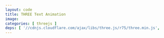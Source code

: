 ```yaml
---
layout: code
title: THREE Text Animation
image: 
categories: [ threejs ]
deps: [ '//cdnjs.cloudflare.com/ajax/libs/three.js/r75/three.min.js', 'https://s3-us-west-2.amazonaws.com/s.cdpn.io/175711/bas.js', 'https://s3-us-west-2.amazonaws.com/s.cdpn.io/175711/TextGeometry.js', 'https://s3-us-west-2.amazonaws.com/s.cdpn.io/175711/FontUtils.js', 'https://s3-us-west-2.amazonaws.com/s.cdpn.io/175711/pnltri.min.js', 'https://s3-us-west-2.amazonaws.com/s.cdpn.io/175711/droid_sans_bold.typeface.js', '//cdnjs.cloudflare.com/ajax/libs/gsap/1.18.0/TweenMax.min.js' ]
---
```

<div id="render"></div>

<script>
    // by Szenia Zadvornykh https://codepen.io/zadvorsky/pen/xVrMMO
    window.addEventListener('load', function(){
        var width = 1200, height = 450;

        THREE.ShapeUtils.triangulateShape = (function () {
            var pnlTriangulator = new PNLTRI.Triangulator();
            return function triangulateShape(contour, holes) {
                return pnlTriangulator.triangulate_polygon([contour].concat(holes));
            };
        })();

        function init() {
            var root = new THREERoot({
                createCameraControls: false,
                fov: 60
            });
            root.renderer.setClearColor(0xffffff);
            root.renderer.setPixelRatio(window.devicePixelRatio || 1);
            root.camera.position.set(0, 0, 400);

            var textAnimation = createTextAnimation();
            textAnimation.position.y = -40;
            root.scene.add(textAnimation);

            var tl = new TimelineMax({
                repeat: -1,
                repeatDelay: 0.25,
                yoyo: true
            });
            tl.fromTo(textAnimation, 4, {
                    animationProgress: 0.0
                }, {
                    animationProgress: 1.0,
                    ease: Power1.easeInOut
                },
                0
            );

            createTweenScrubber(tl);
        }

        function createTextAnimation() {
            var geometry = generateTextGeometry('UP IN SMOKE', {
                size: 14,
                height: 0,
                font: 'droid sans',
                weight: 'bold',
                style: 'normal',
                bevelSize: 0.75,
                bevelThickness: 0.50,
                bevelEnabled: true,
                anchor: {
                    x: 0.5,
                    y: 0.0,
                    z: 0.5
                }
            });

            THREE.BAS.Utils.separateFaces(geometry);

            return new TextAnimation(geometry);
        }

        function generateTextGeometry(text, params) {
            var geometry = new THREE.TextGeometry(text, params);

            geometry.computeBoundingBox();

            geometry.userData = {};
            geometry.userData.size = {
                width: geometry.boundingBox.max.x - geometry.boundingBox.min.x,
                height: geometry.boundingBox.max.y - geometry.boundingBox.min.y,
                depth: geometry.boundingBox.max.z - geometry.boundingBox.min.z
            };

            var anchorX = geometry.userData.size.width * -params.anchor.x;
            var anchorY = geometry.userData.size.height * -params.anchor.y;
            var anchorZ = geometry.userData.size.depth * -params.anchor.z;
            var matrix = new THREE.Matrix4().makeTranslation(anchorX, anchorY, anchorZ);

            geometry.applyMatrix(matrix);

            return geometry;
        }

        ////////////////////
        // CLASSES
        ////////////////////

        function TextAnimation(textGeometry) {
            var bufferGeometry = new THREE.BAS.ModelBufferGeometry(textGeometry);

            var aAnimation = bufferGeometry.createAttribute('aAnimation', 2);
            var aCentroid = bufferGeometry.createAttribute('aCentroid', 3);
            var aControl0 = bufferGeometry.createAttribute('aControl0', 3);
            var aControl1 = bufferGeometry.createAttribute('aControl1', 3);
            var aEndPosition = bufferGeometry.createAttribute('aEndPosition', 3);

            var faceCount = bufferGeometry.faceCount;
            var i, i2, i3, i4, v;

            var size = textGeometry.userData.size;

            var maxDelayX = 2.0;
            var maxDelayY = 0.25;
            var minDuration = 2;
            var maxDuration = 8;
            var stretch = 0.25;

            this.animationDuration = maxDelayX + maxDelayY + maxDuration - 3;
            this._animationProgress = 0;

            for (i = 0, i2 = 0, i3 = 0, i4 = 0; i < faceCount; i++, i2 += 6, i3 += 9, i4 += 12) {
                var face = textGeometry.faces[i];
                var centroid = THREE.BAS.Utils.computeCentroid(textGeometry, face);

                // animation
                var delayX = Math.max(0, (centroid.x / size.width) * maxDelayX);
                var delayY = Math.max(0, (1.0 - (centroid.y / size.height)) * maxDelayY);
                var duration = THREE.Math.randFloat(minDuration, maxDuration);

                for (v = 0; v < 6; v += 2) {
                    aAnimation.array[i2 + v] = delayX + delayY + Math.random() * stretch;
                    aAnimation.array[i2 + v + 1] = duration;
                }

                // centroid
                for (v = 0; v < 9; v += 3) {
                    aCentroid.array[i3 + v] = centroid.x;
                    aCentroid.array[i3 + v + 1] = centroid.y;
                    aCentroid.array[i3 + v + 2] = centroid.z;
                }

                // ctrl
                var c0x = centroid.x + THREE.Math.randFloat(40, 120);
                var c0y = centroid.y + size.height * THREE.Math.randFloat(0.0, 12.0);
                var c0z = THREE.Math.randFloatSpread(120);

                var c1x = centroid.x + THREE.Math.randFloat(80, 120) * -1;
                var c1y = centroid.y + size.height * THREE.Math.randFloat(0.0, 12.0);
                var c1z = THREE.Math.randFloatSpread(120);

                for (v = 0; v < 9; v += 3) {
                    aControl0.array[i3 + v] = c0x;
                    aControl0.array[i3 + v + 1] = c0y;
                    aControl0.array[i3 + v + 2] = c0z;

                    aControl1.array[i3 + v] = c1x;
                    aControl1.array[i3 + v + 1] = c1y;
                    aControl1.array[i3 + v + 2] = c1z;
                }

                // end position
                var x, y, z;

                x = centroid.x + THREE.Math.randFloatSpread(120);
                y = centroid.y + size.height * THREE.Math.randFloat(0.0, 12.0);
                z = THREE.Math.randFloat(-20, 20);

                for (v = 0; v < 9; v += 3) {
                    aEndPosition.array[i3 + v] = x;
                    aEndPosition.array[i3 + v + 1] = y;
                    aEndPosition.array[i3 + v + 2] = z;
                }
            }

            var material = new THREE.BAS.BasicAnimationMaterial({
                shading: THREE.FlatShading,
                side: THREE.DoubleSide,
                transparent: true,
                uniforms: {
                    uTime: {
                        type: 'f',
                        value: 0
                    }
                },
                shaderFunctions: [
                    THREE.BAS.ShaderChunk['cubic_bezier'],
                    THREE.BAS.ShaderChunk['ease_out_cubic']
                ],
                shaderParameters: [
                    'uniform float uTime;',
                    'attribute vec2 aAnimation;',
                    'attribute vec3 aCentroid;',
                    'attribute vec3 aControl0;',
                    'attribute vec3 aControl1;',
                    'attribute vec3 aEndPosition;'
                ],
                shaderVertexInit: [
                    'float tDelay = aAnimation.x;',
                    'float tDuration = aAnimation.y;',
                    'float tTime = clamp(uTime - tDelay, 0.0, tDuration);',
                    'float tProgress =  ease(tTime, 0.0, 1.0, tDuration);'
                    //'float tProgress = tTime / tDuration;'
                ],
                shaderTransformPosition: [
                    'vec3 tPosition = transformed - aCentroid;',
                    'tPosition *= 1.0 - tProgress;',
                    'tPosition += aCentroid;',
                    'tPosition += cubicBezier(tPosition, aControl0, aControl1, aEndPosition, tProgress);',
                    'transformed = tPosition;'

                    // 'vec3 tPosition = transformed;',
                    // 'tPosition *= 1.0 - tProgress;',
                    // 'tPosition += cubicBezier(transformed, aControl0, aControl1, aEndPosition, tProgress);',
                    // 'tPosition += mix(transformed, aEndPosition, tProgress);',
                    // 'transformed = tPosition;'
                ]
            }, {
                diffuse: 0x000000
            });

            THREE.Mesh.call(this, bufferGeometry, material);

            this.frustumCulled = false;
        }
        TextAnimation.prototype = Object.create(THREE.Mesh.prototype);
        TextAnimation.prototype.constructor = TextAnimation;

        Object.defineProperty(TextAnimation.prototype, 'animationProgress', {
            get: function() {
                return this._animationProgress;
            },
            set: function(v) {
                this._animationProgress = v;
                this.material.uniforms['uTime'].value = this.animationDuration * v;
            }
        });

        function THREERoot(params) {
            params = utils.extend({
                antialias: false,

                fov: 60,
                zNear: 1,
                zFar: 10000,

                createCameraControls: true
            }, params);

            this.renderer = new THREE.WebGLRenderer({
                antialias: params.antialias
            });
            document.getElementById('render').appendChild(this.renderer.domElement);

            this.camera = new THREE.PerspectiveCamera(
                params.fov,
                width / height,
                params.zNear,
                params.zfar
            );

            this.scene = new THREE.Scene();

            if (params.createCameraControls) {
                this.controls = new THREE.OrbitControls(this.camera, this.renderer.domElement);
            }

            this.resize = this.resize.bind(this);
            this.tick = this.tick.bind(this);

            this.resize();
            this.tick();

            window.addEventListener('resize', this.resize, false);
        }
        THREERoot.prototype = {
            tick: function() {
                this.update();
                this.render();
                requestAnimationFrame(this.tick);
            },
            update: function() {
                this.controls && this.controls.update();
            },
            render: function() {
                this.renderer.render(this.scene, this.camera);
            },
            resize: function() {
                this.camera.aspect = width / height;
                this.camera.updateProjectionMatrix();

                this.renderer.setSize(width, height);
            }
        };

        ////////////////////
        // UTILS
        ////////////////////

        var utils = {
            extend: function(dst, src) {
                for (var key in src) {
                    dst[key] = src[key];
                }

                return dst;
            },
            randSign: function() {
                return Math.random() > 0.5 ? 1 : -1;
            }
        };

        function createTweenScrubber(tween, seekSpeed) {
            seekSpeed = seekSpeed || 0.001;

            function stop() {
                TweenMax.to(tween, 2, {
                    timeScale: 0
                });
            }

            function resume() {
                TweenMax.to(tween, 2, {
                    timeScale: 1
                });
            }

            function seek(dx) {
                var progress = tween.progress();
                var p = THREE.Math.clamp((progress + (dx * seekSpeed)), 0, 1);

                tween.progress(p);
            }

            var _cx = 0;

            // desktop
            var mouseDown = false;

            window.addEventListener('mousedown', function(e) {
                mouseDown = true;
                _cx = e.clientX;
                stop();
            });
            window.addEventListener('mouseup', function(e) {
                mouseDown = false;
                resume();
            });
            window.addEventListener('mousemove', function(e) {
                if (mouseDown === true) {
                    var cx = e.clientX;
                    var dx = cx - _cx;
                    _cx = cx;

                    seek(dx);
                }
            });
            // mobile
            window.addEventListener('touchstart', function(e) {
                _cx = e.touches[0].clientX;
                stop();
                e.preventDefault();
            });
            window.addEventListener('touchend', function(e) {
                resume();
                e.preventDefault();
            });
            window.addEventListener('touchmove', function(e) {
                var cx = e.touches[0].clientX;
                var dx = cx - _cx;
                _cx = cx;

                seek(dx);
                e.preventDefault();
            });
        }

        init();
    });
</script>